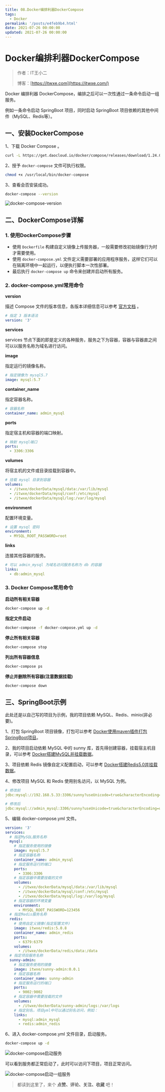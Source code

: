 ```yaml
---
title: 08.Docker编排利器DockerCompose
tags:
  - Docker
permalink: '/posts/e4feb9b4.html'
date: 2021-07-26 00:00:00
updated: 2021-07-26 00:00:00
---
```


# Docker编排利器DockerCompose

> 作者：IT王小二
>
> 博客：[https://itwxe.com](https://itwxe.com/)

Docker 编排利器 DockerCompose，编排之后可以一次性通过一条命令启动一组服务。

例如一条命令启动 SpringBoot 项目，同时启动 SpringBoot 项目依赖的其他中间件（MySQL、Redis等）。

## 一、安装DockerCompose

1、下载 Docker Compose 。

```bash
curl -L https://get.daocloud.io/docker/compose/releases/download/1.24.0/docker-compose-`uname -s`-`uname -m` > /usr/local/bin/docker-compose
```

2、授予 `docker-compose` 文件可执行权限。

```bash
chmod +x /usr/local/bin/docker-compose
```

3、查看会否安装成功。

```bash
docker-compose --version
```

![docker-compose-version](https://img.itwxe.com/i/2021/08/91b161f89cd98.png)

## 二、DockerCompose详解

### 1. 使用DockerCompose步骤

- 使用 `Dockerfile` 构建自定义镜像上传服务器，一般需要修改初始镜像行为时才需要使用。
- 使用 `docker-compose.yml` 文件定义需要部署的应用程序服务，这样它们可以在隔离环境中一起运行，以便执行脚本一次性部署。
- 最后执行 `docker-compose up` 命令来创建并启动所有服务。

### 2. docker-compose.yml常用命令

**version**

描述 Compose 文件的版本信息，各版本详细信息可以参考 [官方文档](https://docs.docker.com/compose/compose-file/compose-versioning/) 。

```yaml
# 指定 3 版本语法
version: '3'
```

**services**

services 节点下面的即是定义的各种服务，服务之下为容器，容器与容器直之间可以以服务名称为域名进行访问。

**image**

指定运行的镜像名称。

```yaml
# 指定镜像为 mysql5.7
image: mysql:5.7
```

**container_name**

指定容器名称。

```yaml
# 容器名称
container_name: admin_mysql
```

**ports**

指定宿主机和容器的端口映射。

```yaml
# 映射 mysql端口
ports:
  - 3306:3306
```

**volumes**

将宿主机的文件或目录挂载到容器中。

```yaml
# 挂载 mysql 目录到容器
volumes:
  - /itwxe/dockerData/mysql/data:/var/lib/mysql
  - /itwxe/dockerData/mysql/conf:/etc/mysql
  - /itwxe/dockerData/mysql/log:/var/log/mysql
```

**environment**

配置环境变量。

```yaml
# 设置 mysql 密码
environment:
  - MYSQL_ROOT_PASSWORD=root
```

**links**

连接其他容器的服务。

```yaml
# 可以 admin_mysql 为域名访问服务名称为 db 的容器
links:
  - db:admin_mysql
```

### 3. Docker Compose常用命令

**启动所有相关容器**

```bash
docker-compose up -d
```

**指定文件启动**

```bash
docker-compose -f docker-compose.yml up -d
```

**停止所有相关容器**

```bash
docker-compose stop
```

**列出所有容器信息**

```bash
docker-compose ps
```

**停止并删除所有容器(注意数据挂载)**

```bash
docker-compose down
```

## 三、SpringBoot示例

此处还是以自己写的项目为示例，我的项目依赖 MySQL、Redis、minio(非必要)。

1、打包 SpringBoot 项目镜像，打包可以参考 [Docker使用maven插件打包SpringBoot项目](https://itwxe.com/posts/2e8bc142/)。

2、我的项目启动依赖 MySQL 中的 sunny 库，首先得创建容器，挂载宿主机目录，可以参考 [Docker搭建MySQL并挂载数据](https://itwxe.com/posts/53489f6d/)。

3、项目依赖 Redis 镜像自定义配置启动，可以参考 [Docker搭建Redis5.0并挂载数据](https://itwxe.com/posts/7fbf91c/)。

4、修改项目 MySQL 和 Redis 使用别名访问，以 MySQL 为例。

```yml
# 修改前
jdbc:mysql://192.168.5.33:3306/sunny?useUnicode=true&characterEncoding=utf8mb4&serverTimezone=GMT%2B8

# 修改后
jdbc:mysql://admin_mysql:3306/sunny?useUnicode=true&characterEncoding=utf8mb4&serverTimezone=GMT%2B8
```

5、编辑 docker-compose.yml 文件。

```yaml
version: '3'
services:
  # 指定MySQL服务名称
  mysql:
    # 指定服务使用的镜像
    image: mysql:5.7
    # 指定容器名称
    container_name: admin_mysql
    # 指定服务运行的端口
    ports:
      - 3306:3306
    # 指定容器中需要挂载的文件
    volumes:
      - /itwxe/dockerData/mysql/data:/var/lib/mysql
      - /itwxe/dockerData/mysql/conf:/etc/mysql
      - /itwxe/dockerData/mysql/log:/var/log/mysql
    # 指定容器的环境变量
    environment:
      - MYSQL_ROOT_PASSWORD=123456
  # 指定Redis服务名称
  redis:
    # 使用自定义镜像(指定配置文件)
    image: itwxe/redis:5.0.8
    container_name: admin_redis
    ports:
      - 6379:6379
    volumes:
      - /itwxe/dockerData/redis/data:/data
  # 指定项目服务名称
  sunny-admin:
    # 指定服务使用的镜像
    image: itwxe/sunny-admin:0.0.1
    # 指定容器名称
    container_name: sunny-admin
    # 指定服务运行的端口
    ports:
      - 9002:9002
    # 指定容器中需要挂载的文件
    volumes:
      - /itwxe/dockerData/sunny-admin/logs:/var/logs
    # 指定别名，项目yml中可以通过别名访问，例如：
    links:
      - mysql:admin_mysql
      - redis:admin_redis
```

6、进入 docker-compose.yml 文件目录，启动服务。

```bash
docker-compose up -d
```

![docker-compose启动服务](https://img.itwxe.com/i/2021/08/e92030dcbc14e.png)

可以看到服务都正常启动了，此时可以访问下项目，项目正常访问。

![docker-compose启动一组服务](https://img.itwxe.com/i/2021/08/f64e83c61c679.png)

> 都读到这里了，来个 **点赞、评论、关注、收藏** 吧！
